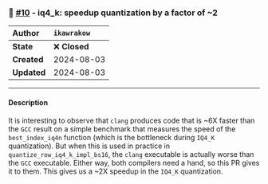 ### 🔀 [#10](https://github.com/ikawrakow/ik_llama.cpp/pull/10) - iq4_k: speedup quantization by a factor of ~2

| **Author** | `ikawrakow` |
| :--- | :--- |
| **State** | ❌ **Closed** |
| **Created** | 2024-08-03 |
| **Updated** | 2024-08-03 |

---

#### Description

It is interesting to observe that `clang` produces code that is ~6X faster than the `GCC` result on a simple benchmark that measures the speed of the `best_index_iq4n` function (which is the bottleneck during `IQ4_K` quantization). But when this is used in practice in  `quantize_row_iq4_k_impl_bs16`, the `clang` executable is actually worse than the `GCC` executable. Either way, both compilers need a hand, so this PR gives it to them. This gives us a ~2X speedup in the `IQ4_K` quantization.